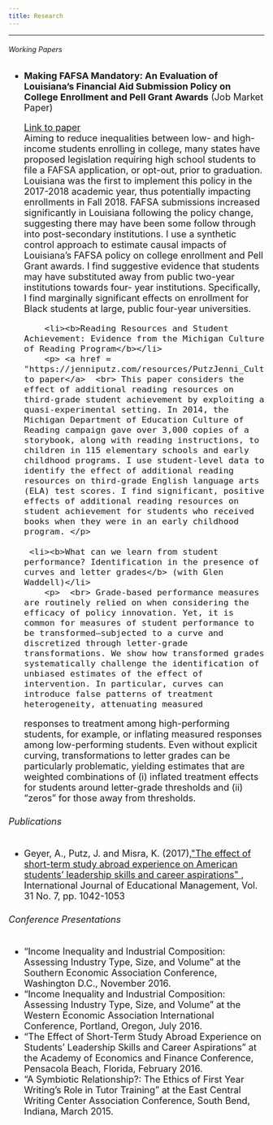 ```yaml
---
title: Research
---
```


<html>
<head>
<meta name="viewport" content="width=device-width, initial-scale=1">
<script src="https://kit.fontawesome.com/4ddc2e813a.js" crossorigin="anonymous"></script>
<style>
img {
  border-radius: 50%;
}
	
#menu li{
  list-style-type: none;
}
	
li
{
padding-top: .2em;
}	
</style>
</head>
<body>
	<hr>
      <h6> Working Papers </h6>
	 <font size="4">
        <ul id="menu">
          <li><b>Making FAFSA Mandatory: An Evaluation of Louisiana’s Financial Aid Submission Policy on College Enrollment and Pell Grant Awards</b> (Job Market Paper)</li>
		<p> <a href = "https://jenniputz.com/resources/PutzJenni_FAFSA.pdf">Link to paper</a> <br> Aiming to reduce inequalities between low- and high-income students enrolling in college, many states have proposed legislation requiring high school students to file a FAFSA application, or opt-out, prior to graduation. Louisiana was the first to implement this policy in the 2017-2018 academic year, thus potentially impacting enrollments in Fall 2018. FAFSA submissions increased significantly in Louisiana following the policy change, suggesting there may have been some follow through into post-secondary institutions. I use a synthetic control approach to estimate causal impacts of Louisiana’s FAFSA policy on college enrollment and Pell Grant awards. I find suggestive evidence that students may have substituted away from public two-year institutions towards four- year institutions. Specifically, I find marginally significant effects on enrollment for Black students at large, public four-year universities. </p>
	
		<li><b>Reading Resources and Student Achievement: Evidence from the Michigan Culture of Reading Program</b></li>
		<p> <a href = "https://jenniputz.com/resources/PutzJenni_CultureofReading.pdf">Link to paper</a>  <br> This paper considers the effect of additional reading resources on third-grade student achievement by exploiting a quasi-experimental setting. In 2014, the Michigan Department of Education Culture of Reading campaign gave over 3,000 copies of a storybook, along with reading instructions, to children in 115 elementary schools and early childhood programs. I use student-level data to identify the effect of additional reading resources on third-grade English language arts (ELA) test scores. I find significant, positive effects of additional reading resources on student achievement for students who received books when they were in an early childhood program. </p>
		
	 <li><b>What can we learn from student performance? Identification in the presence of curves and letter grades</b> (with Glen Waddell)</li>
		<p>  <br> Grade-based performance measures are routinely relied on when considering the efficacy of policy innovation. Yet, it is common for measures of student performance to be transformed—subjected to a curve and discretized through letter-grade transformations. We show how transformed grades systematically challenge the identification of unbiased estimates of the effect of intervention. In particular, curves can introduce false patterns of treatment heterogeneity, attenuating measured
responses to treatment among high-performing students, for example, or inflating measured responses among low-performing students. Even without explicit curving, transformations to letter grades can be particularly problematic, yielding estimates that are weighted combinations of (i) inflated treatment effects for students around letter-grade thresholds and (ii) “zeros” for those away from thresholds. </p>
        </ul>
        <h6> Publications </h6>
        <ul> 
          <li> Geyer, A., Putz, J. and Misra, K. (2017),<a href = "https://www.emerald.com/insight/content/doi/10.1108/IJEM-10-2016-0203/full/html">"The effect of short-term study abroad experience on American students’ leadership skills and career aspirations" </a> , International Journal of Educational Management, Vol. 31 No. 7, pp. 1042-1053 </li>
      </ul>
        <h6> Conference Presentations </h6>
        <ul>
          <li> “Income Inequality and Industrial Composition: Assessing Industry Type, Size, and Volume” at the Southern Economic Association Conference, Washington D.C., November 2016. </li>
          <li> “Income Inequality and Industrial Composition: Assessing Industry Type, Size, and Volume” at the Western Economic Association International Conference, Portland, Oregon, July 2016.</li>
          <li> “The Effect of Short-Term Study Abroad Experience on Students’ Leadership Skills and Career Aspirations” at the Academy of Economics and Finance Conference, Pensacola Beach, Florida, February 2016. </li>
          <li>  “A Symbiotic Relationship?: The Ethics of First Year Writing’s Role in Tutor Training” at the East Central Writing Center Association Conference, South Bend, Indiana, March 2015.</li>
        </ul>
</font>
</body>
</html>
